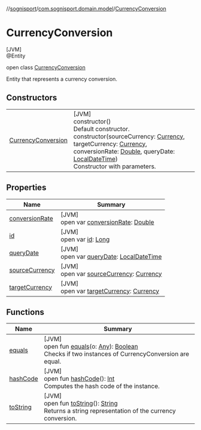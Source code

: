 //[sognisport](../../../index.md)/[com.sognisport.domain.model](../index.md)/[CurrencyConversion](index.md)

# CurrencyConversion

[JVM]\
@Entity

open class [CurrencyConversion](index.md)

Entity that represents a currency conversion.

## Constructors

| | |
|---|---|
| [CurrencyConversion](-currency-conversion.md) | [JVM]<br>constructor()<br>Default constructor.<br>constructor(sourceCurrency: [Currency](../-currency/index.md), targetCurrency: [Currency](../-currency/index.md), conversionRate: [Double](https://kotlinlang.org/api/latest/jvm/stdlib/kotlin/-double/index.html), queryDate: [LocalDateTime](https://docs.oracle.com/javase/8/docs/api/java/time/LocalDateTime.html))<br>Constructor with parameters. |

## Properties

| Name | Summary |
|---|---|
| [conversionRate](conversion-rate.md) | [JVM]<br>open var [conversionRate](conversion-rate.md): [Double](https://kotlinlang.org/api/latest/jvm/stdlib/kotlin/-double/index.html) |
| [id](id.md) | [JVM]<br>open var [id](id.md): [Long](https://docs.oracle.com/javase/8/docs/api/java/lang/Long.html) |
| [queryDate](query-date.md) | [JVM]<br>open var [queryDate](query-date.md): [LocalDateTime](https://docs.oracle.com/javase/8/docs/api/java/time/LocalDateTime.html) |
| [sourceCurrency](source-currency.md) | [JVM]<br>open var [sourceCurrency](source-currency.md): [Currency](../-currency/index.md) |
| [targetCurrency](target-currency.md) | [JVM]<br>open var [targetCurrency](target-currency.md): [Currency](../-currency/index.md) |

## Functions

| Name | Summary |
|---|---|
| [equals](equals.md) | [JVM]<br>open fun [equals](equals.md)(o: [Any](https://kotlinlang.org/api/latest/jvm/stdlib/kotlin/-any/index.html)): [Boolean](https://kotlinlang.org/api/latest/jvm/stdlib/kotlin/-boolean/index.html)<br>Checks if two instances of CurrencyConversion are equal. |
| [hashCode](hash-code.md) | [JVM]<br>open fun [hashCode](hash-code.md)(): [Int](https://kotlinlang.org/api/latest/jvm/stdlib/kotlin/-int/index.html)<br>Computes the hash code of the instance. |
| [toString](to-string.md) | [JVM]<br>open fun [toString](to-string.md)(): [String](https://docs.oracle.com/javase/8/docs/api/java/lang/String.html)<br>Returns a string representation of the currency conversion. |
